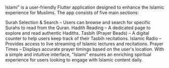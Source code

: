 Islami" is a user-friendly Flutter application designed to enhance the Islamic experience for Muslims. The app consists of five main sections:

Surah Selection & Search – Users can browse and search for specific Surahs to read from the Quran.
Hadith Reading – A dedicated page to explore and read authentic Hadiths.
Tasbih (Prayer Beads) – A digital counter to help users keep track of their Tasbih recitations.
Islamic Radio – Provides access to live streaming of Islamic lectures and recitations.
Prayer Times – Displays accurate prayer timings based on the user's location.
With a simple and intuitive interface, "Islami" ensures an enriching spiritual experience for users looking to engage with Islamic content daily.
